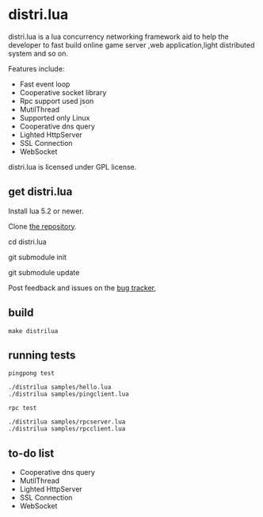 distri.lua
======
distri.lua is a lua concurrency networking framework aid to help the developer to fast
build online game server ,web application,light distributed system and so on.

Features include:

* Fast event loop
* Cooperative socket library
* Rpc support used json
* MutilThread
* Supported only Linux
* Cooperative dns query
* Lighted HttpServer
* SSL Connection
* WebSocket

distri.lua is licensed under GPL license.


get distri.lua
-----------

Install lua 5.2 or newer.

Clone [the repository](https://github.com/sniperHW/distri.lua).

cd distri.lua

git submodule init

git submodule update

Post feedback and issues on the [bug tracker](https://github.com/sniperHW/distri.lua/issues),


build
------
```
make distrilua
```

running tests
-------------
```
pingpong test

./distrilua samples/hello.lua
./distrilua samples/pingclient.lua

rpc test

./distrilua samples/rpcserver.lua
./distrilua samples/rpcclient.lua

```


to-do list
----------
* Cooperative dns query
* MutilThread
* Lighted HttpServer
* SSL Connection
* WebSocket

